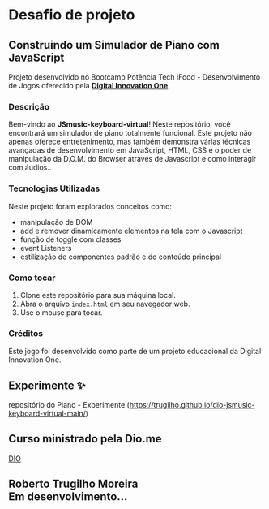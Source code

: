 # Desafio de projeto
## Construindo um Simulador de Piano com JavaScript

Projeto desenvolvido no Bootcamp Potência Tech iFood - Desenvolvimento de Jogos oferecido pela **[Digital Innovation One](https://www.dio.me/)**.

### Descrição
Bem-vindo ao **JSmusic-keyboard-virtual**! Neste repositório, você encontrará um simulador de piano totalmente funcional. Este projeto não apenas oferece entretenimento, mas também demonstra várias técnicas avançadas de desenvolvimento em JavaScript, HTML, CSS e o poder de manipulação da D.O.M. do Browser através de Javascript e como interagir com áudios..

### Tecnologias Utilizadas
Neste projeto foram explorados conceitos como:

+ manipulação de DOM
+ add e remover dinamicamente elementos na tela com o Javascript
+ função de toggle com classes
+ event Listeners
+ estilização de componentes padrão e do conteúdo principal

### Como tocar
1. Clone este repositório para sua máquina local.
2. Abra o arquivo `index.html` em seu navegador web.
3. Use o mouse para tocar.

### Créditos
Este jogo foi desenvolvido como parte de um projeto educacional da Digital Innovation One.

## Experimente ✨
repositório do Piano - Experimente (https://trugilho.github.io/dio-jsmusic-keyboard-virtual-main/)

## Curso ministrado pela Dio.me
 [DIO](https://www.dio.me/)

## Roberto Trugilho Moreira<br> Em desenvolvimento...
